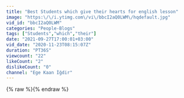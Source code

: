 ```yaml
---
title: "Best Students which give their hearts for english lesson"
image: "https:\/\/i.ytimg.com\/vi\/bbcI2aQ0LWM\/hqdefault.jpg"
vid_id: "bbcI2aQ0LWM"
categories: "People-Blogs"
tags: ["Students","which","their"]
date: "2021-09-27T17:00:01+03:00"
vid_date: "2020-11-23T08:15:07Z"
duration: "PT36S"
viewcount: "22"
likeCount: "2"
dislikeCount: "0"
channel: "Ege Kaan İğdir"
---
```

{% raw %}{% endraw %}
